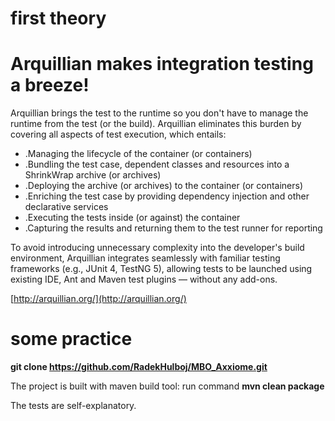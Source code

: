# first theory

# Arquillian makes integration testing a breeze!

Arquillian brings the test to the runtime so you don&#39;t have to manage the runtime from the test (or the build). Arquillian eliminates this burden by covering all aspects of test execution, which entails:

- .Managing the lifecycle of the container (or containers)
- .Bundling the test case, dependent classes and resources into a ShrinkWrap archive (or archives)
- .Deploying the archive (or archives) to the container (or containers)
- .Enriching the test case by providing dependency injection and other declarative services
- .Executing the tests inside (or against) the container
- .Capturing the results and returning them to the test runner for reporting

To avoid introducing unnecessary complexity into the developer&#39;s build environment, Arquillian integrates seamlessly with familiar testing frameworks (e.g., JUnit 4, TestNG 5), allowing tests to be launched using existing IDE, Ant and Maven test plugins — without any add-ons.

[http://arquillian.org/](http://arquillian.org/)

# some practice


**git clone https://github.com/RadekHulboj/MBO_Axxiome.git** 

The project is built with maven build tool: run command **mvn clean package**

The tests are self-explanatory.
